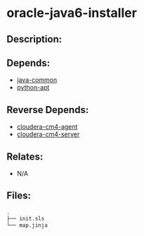 # oracle-java6-installer

## Description:



## Depends:

  -  [java-common](/salt/java-common)
  -  [python-apt](/salt/python-apt)

## Reverse Depends:

  -  [cloudera-cm4-agent](/salt/cloudera-cm4-agent)
  -  [cloudera-cm4-server](/salt/cloudera-cm4-server)

## Relates:

  -  N/A

## Files:

```bash
.
├── init.sls
└── map.jinja
```
